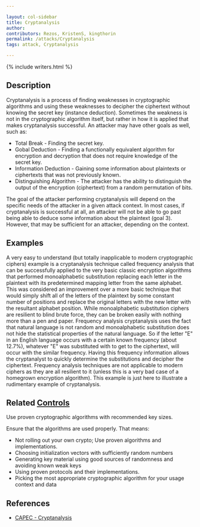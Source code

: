 ```yaml
---

layout: col-sidebar
title: Cryptanalysis
author: 
contributors: Rezos, KristenS, kingthorin
permalink: /attacks/Cryptanalysis
tags: attack, Cryptanalysis

---
```


{% include writers.html %}

## Description

Cryptanalysis is a process of finding weaknesses in cryptographic
algorithms and using these weaknesses to decipher the ciphertext without
knowing the secret key (instance deduction). Sometimes the weakness is
not in the cryptographic algorithm itself, but rather in how it is
applied that makes cryptanalysis successful. An attacker may have other
goals as well, such as:

- Total Break - Finding the secret key.
- Gobal Deduction - Finding a functionally equivalent algorithm for encryption and decryption that does not require knowledge of the secret key.
- Information Deduction - Gaining some information about plaintexts or ciphertexts that was not previously known.
- Distinguishing Algorithm - The attacker has the ability to distinguish the output of the encryption (ciphertext) from a random permutation of bits.

The goal of the attacker performing cryptanalysis will depend on the
specific needs of the attacker in a given attack context. In most cases,
if cryptanalysis is successful at all, an attacker will not be able to
go past being able to deduce some information about the plaintext (goal
3). However, that may be sufficient for an attacker, depending on the
context.

## Examples

A very easy to understand (but totally inapplicable to modern
cryptographic ciphers) example is a cryptanalysis technique called
frequency analysis that can be successfully applied to the very basic
classic encryption algorithms that performed monoalphabetic substitution
replacing each letter in the plaintext with its predetermined mapping
letter from the same alphabet. This was considered an improvement over a
more basic technique that would simply shift all of the letters of the
plaintext by some constant number of positions and replace the original
letters with the new letter with the resultant alphabet position. While
monoalphabetic substitution ciphers are resilient to blind brute force,
they can be broken easily with nothing more than a pen and paper.
Frequency analysis cryptanalysis uses the fact that natural language is
not random and monoalphabetic substitution does not hide the statistical
properties of the natural language. So if the letter "E" in an English
language occurs with a certain known frequency (about 12.7%), whatever
"E" was substituted with to get to the ciphertext, will occur with the
similar frequency. Having this frequency information allows the
cryptanalyst to quickly determine the substitutions and decipher the
ciphertext. Frequency analysis techniques are not applicable to modern
ciphers as they are all resilient to it (unless this is a very bad case
of a homegrown encryption algorithm). This example is just here to
illustrate a rudimentary example of cryptanalysis.

## Related [Controls](https://owasp.org/www-community/controls/)

Use proven cryptographic algorithms with recommended key sizes.

Ensure that the algorithms are used properly. That means:

- Not rolling out your own crypto; Use proven algorithms and implementations.
- Choosing initialization vectors with sufficiently random numbers
- Generating key material using good sources of randomness and avoiding known weak keys
- Using proven protocols and their implementations.
- Picking the most appropriate cryptographic algorithm for your usage context and data

## References

- [CAPEC - Cryptanalysis](http://capec.mitre.org/data/definitions/97.html)
